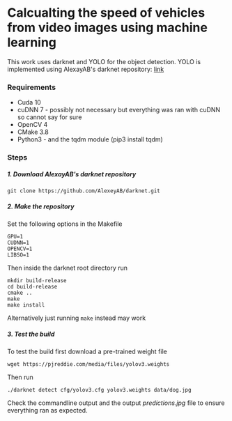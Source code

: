 # Calcualting the speed of vehicles from video images using machine learning

This work uses darknet and YOLO for the object detection.
YOLO is implemented using AlexayAB's darknet repository: [link]()

### Requirements
* Cuda 10
* cuDNN 7 - possibly not necessary but everything was ran with cuDNN so cannot say for sure
* OpenCV 4
* CMake 3.8
* Python3 - and the tqdm module (pip3 install tqdm)

### Steps
##### 1. Download AlexayAB's darknet repository

   ```
   git clone https://github.com/AlexeyAB/darknet.git
   ```

##### 2. Make the repository

   Set the following options in the Makefile
   ```
   GPU=1
   CUDNN=1
   OPENCV=1
   LIBSO=1
   ```
   Then inside the darknet root directory run
   ```
   mkdir build-release
   cd build-release
   cmake ..
   make
   make install
   ```
   Alternatively just running `make` instead may work

##### 3. Test the build

   To test the build first download a pre-trained weight file
   ```
   wget https://pjreddie.com/media/files/yolov3.weights
   ```
   Then run
   ```
   ./darknet detect cfg/yolov3.cfg yolov3.weights data/dog.jpg
   ```
   Check the commandline output and the output _predictions.jpg_ file to ensure everything ran as expected.
   
   

  
